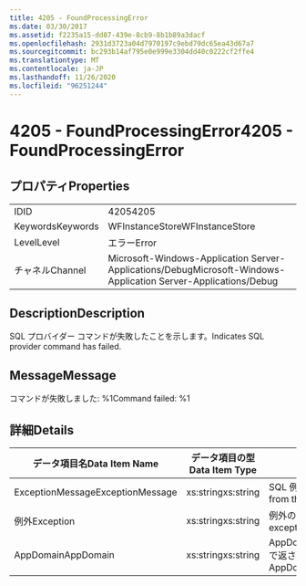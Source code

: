 ```yaml
---
title: 4205 - FoundProcessingError
ms.date: 03/30/2017
ms.assetid: f2235a15-dd87-439e-8cb9-8b1b89a3dacf
ms.openlocfilehash: 2931d3723a04d7970197c9ebd79dc65ea43d67a7
ms.sourcegitcommit: bc293b14af795e0e999e3304dd40c0222cf2ffe4
ms.translationtype: MT
ms.contentlocale: ja-JP
ms.lasthandoff: 11/26/2020
ms.locfileid: "96251244"
---
```

# <a name="4205---foundprocessingerror"></a><span data-ttu-id="9dcc9-102">4205 - FoundProcessingError</span><span class="sxs-lookup"><span data-stu-id="9dcc9-102">4205 - FoundProcessingError</span></span>

## <a name="properties"></a><span data-ttu-id="9dcc9-103">プロパティ</span><span class="sxs-lookup"><span data-stu-id="9dcc9-103">Properties</span></span>  
  
|||  
|-|-|  
|<span data-ttu-id="9dcc9-104">ID</span><span class="sxs-lookup"><span data-stu-id="9dcc9-104">ID</span></span>|<span data-ttu-id="9dcc9-105">4205</span><span class="sxs-lookup"><span data-stu-id="9dcc9-105">4205</span></span>|  
|<span data-ttu-id="9dcc9-106">Keywords</span><span class="sxs-lookup"><span data-stu-id="9dcc9-106">Keywords</span></span>|<span data-ttu-id="9dcc9-107">WFInstanceStore</span><span class="sxs-lookup"><span data-stu-id="9dcc9-107">WFInstanceStore</span></span>|  
|<span data-ttu-id="9dcc9-108">Level</span><span class="sxs-lookup"><span data-stu-id="9dcc9-108">Level</span></span>|<span data-ttu-id="9dcc9-109">エラー</span><span class="sxs-lookup"><span data-stu-id="9dcc9-109">Error</span></span>|  
|<span data-ttu-id="9dcc9-110">チャネル</span><span class="sxs-lookup"><span data-stu-id="9dcc9-110">Channel</span></span>|<span data-ttu-id="9dcc9-111">Microsoft-Windows-Application Server-Applications/Debug</span><span class="sxs-lookup"><span data-stu-id="9dcc9-111">Microsoft-Windows-Application Server-Applications/Debug</span></span>|  
  
## <a name="description"></a><span data-ttu-id="9dcc9-112">Description</span><span class="sxs-lookup"><span data-stu-id="9dcc9-112">Description</span></span>  

 <span data-ttu-id="9dcc9-113">SQL プロバイダー コマンドが失敗したことを示します。</span><span class="sxs-lookup"><span data-stu-id="9dcc9-113">Indicates SQL provider command has failed.</span></span>  
  
## <a name="message"></a><span data-ttu-id="9dcc9-114">Message</span><span class="sxs-lookup"><span data-stu-id="9dcc9-114">Message</span></span>  

 <span data-ttu-id="9dcc9-115">コマンドが失敗しました: %1</span><span class="sxs-lookup"><span data-stu-id="9dcc9-115">Command failed: %1</span></span>  
  
## <a name="details"></a><span data-ttu-id="9dcc9-116">詳細</span><span class="sxs-lookup"><span data-stu-id="9dcc9-116">Details</span></span>  
  
|<span data-ttu-id="9dcc9-117">データ項目名</span><span class="sxs-lookup"><span data-stu-id="9dcc9-117">Data Item Name</span></span>|<span data-ttu-id="9dcc9-118">データ項目の型</span><span class="sxs-lookup"><span data-stu-id="9dcc9-118">Data Item Type</span></span>|<span data-ttu-id="9dcc9-119">Description</span><span class="sxs-lookup"><span data-stu-id="9dcc9-119">Description</span></span>|  
|--------------------|--------------------|-----------------|  
|<span data-ttu-id="9dcc9-120">ExceptionMessage</span><span class="sxs-lookup"><span data-stu-id="9dcc9-120">ExceptionMessage</span></span>|<span data-ttu-id="9dcc9-121">xs:string</span><span class="sxs-lookup"><span data-stu-id="9dcc9-121">xs:string</span></span>|<span data-ttu-id="9dcc9-122">SQL 例外からのメッセージ。</span><span class="sxs-lookup"><span data-stu-id="9dcc9-122">The message from the SQL exception.</span></span>|  
|<span data-ttu-id="9dcc9-123">例外</span><span class="sxs-lookup"><span data-stu-id="9dcc9-123">Exception</span></span>|<span data-ttu-id="9dcc9-124">xs:string</span><span class="sxs-lookup"><span data-stu-id="9dcc9-124">xs:string</span></span>|<span data-ttu-id="9dcc9-125">例外の詳細</span><span class="sxs-lookup"><span data-stu-id="9dcc9-125">The exception details for the exception</span></span>|  
|<span data-ttu-id="9dcc9-126">AppDomain</span><span class="sxs-lookup"><span data-stu-id="9dcc9-126">AppDomain</span></span>|<span data-ttu-id="9dcc9-127">xs:string</span><span class="sxs-lookup"><span data-stu-id="9dcc9-127">xs:string</span></span>|<span data-ttu-id="9dcc9-128">AppDomain.CurrentDomain.FriendlyName で返される文字列。</span><span class="sxs-lookup"><span data-stu-id="9dcc9-128">The string returned by AppDomain.CurrentDomain.FriendlyName.</span></span>|
